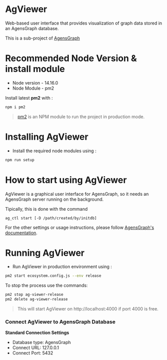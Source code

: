 # AgViewer
 
Web-based user interface that provides visualization of graph data stored in an AgensGraph database. 

This is a sub-project of [AgensGraph](https://github.com/skaiworldwide-oss/agensgraph)

# Recommended Node Version & install module

- Node version - 14.16.0
- Node Module - pm2 

Install latest **pm2** with :

```bash
npm i pm2
```

> [pm2](https://www.npmjs.com/package/pm2) is an NPM module to run the project in production mode.

# Installing AgViewer

- Install the required node modules using  :  

```bash
npm run setup
```


# How to start using AgViewer

AgViewer is a graphical user interface for AgensGraph, so it needs an AgensGraph server running on the background. 

Tipically, this is done with the command 

```
ag_ctl start [-D /path/created/by/initdb]
```

For the other settings or usage instructions, please follow [AgensGraph's documentation](https://www.skaiworldwide.com/en-US/resources?filterKey=manual).

# Running AgViewer

- Run AgViewer in production environment using : 

```bash
pm2 start ecosystem.config.js --env release                                                                                                                      ─╯
```

To stop the process use the commands:

```bash
pm2 stop ag-viewer-release 
pm2 delete ag-viewer-release
```

>This will start AgViewer on http://localhost:4000 if port 4000 is free.

### Connect AgViewer to AgensGraph Database

**Standard Connection Settings**

- Database type: AgensGraph
- Connect URL:  127.0.0.1
- Connect Port: 5432

